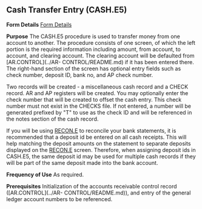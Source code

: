 ## Cash Transfer Entry (CASH.E5)
<PageHeader />

**Form Details**
[Form Details](../CASH-E5-1/README.md)

**Purpose**
The CASH.E5 procedure is used to transfer money from one account to another.
The procedure consists of one screen, of which the left portion is the
required information including amount, from account, to account, and clearing
account. The clearing account will be defaulted from [AR.CONTROL](../AR-
CONTROL/README.md) if it has been entered there. The right-hand section of the
screen has optional entry fields such as check number, deposit ID, bank no,
and AP check number.

Two records will be created - a miscellaneous cash record and a CHECK record.
AR and AP registers will be created. You may optionally enter the check number
that will be created to offset the cash entry. This check number must not
exist in the CHECKS file. If not entered, a number will be generated prefixed
by "T" to use as the check ID and will be referenced in the notes section of
the cash record.

If you will be using [RECON.E](../RECON-E/README.md) to reconcile your bank statements,
it is recommended that a deposit id be entered on all cash receipts. This will
help matching the deposit amounts on the statement to separate deposits
displayed on the [RECON.E](../RECON-E/README.md) screen. Therefore, when assigning
deposit ids in CASH.E5, the same deposit id may be used for multiple cash
records if they will be part of the same deposit made into the bank account.

**Frequency of Use**
As required.

**Prerequisites**
Initialization of the accounts receivable control record ([AR.CONTROL](../AR-
CONTROL/README.md)), and entry of the general ledger account numbers to be
referenced.

<badge text= "Version 8.10.57 " vertical="middle" />

<PageFooter />
